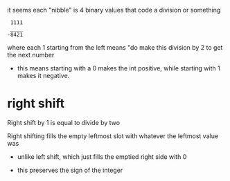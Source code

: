 
it seems each "nibble" is 4 binary values that code a division or something

	 1111
	 ____
	-8421
where each 1 starting from the left means "do make this division by 2 to get the next number

- this means starting with a 0 makes the int positive, while starting with 1 makes it negative.

# right shift 

Right shift by 1 is equal to divide by two

Right shifting fills the empty leftmost slot with whatever the leftmost value was

- unlike left shift, which just fills the emptied right side with 0

- this preserves the sign of the integer


